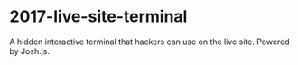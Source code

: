# 2017-live-site-terminal
A hidden interactive terminal that hackers can use on the live site. Powered by Josh.js. 
